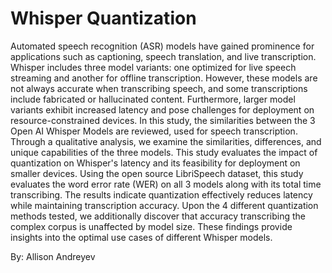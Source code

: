 # Whisper Quantization

Automated speech recognition (ASR) models have gained prominence for applications such as captioning, speech translation, and live transcription. Whisper includes three model variants: one optimized for live speech streaming and another for offline transcription. However, these models are not always accurate when transcribing speech, and some transcriptions include fabricated or hallucinated content. Furthermore, larger model variants exhibit increased latency and pose challenges for deployment on resource-constrained devices. In this study, the similarities between the 3 Open AI Whisper Models are reviewed, used for speech transcription. Through a qualitative analysis, we examine the similarities, differences, and unique capabilities of the three models. This study evaluates the impact of quantization on Whisper's latency and its feasibility for deployment on smaller devices. Using the open source LibriSpeech dataset, this study evaluates the word error rate (WER) on all 3 models along with its total time transcribing. The results indicate quantization effectively reduces latency while maintaining transcription accuracy. Upon the 4 different quantization methods tested, we additionally discover that accuracy transcribing the complex corpus is unaffected by model size. These findings provide insights into the optimal use cases of different Whisper models.

By: Allison Andreyev
